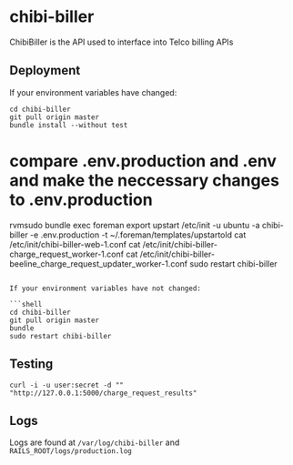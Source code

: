 # chibi-biller

ChibiBiller is the API used to interface into Telco billing APIs

## Deployment

If your environment variables have changed:

```shell
cd chibi-biller
git pull origin master
bundle install --without test
```

# compare .env.production and .env and make the neccessary changes to .env.production

rvmsudo bundle exec foreman export upstart /etc/init -u ubuntu -a chibi-biller -e .env.production -t ~/.foreman/templates/upstartold
cat /etc/init/chibi-biller-web-1.conf
cat /etc/init/chibi-biller-charge_request_worker-1.conf
cat /etc/init/chibi-biller-beeline_charge_request_updater_worker-1.conf
sudo restart chibi-biller
```

If your environment variables have not changed:

```shell
cd chibi-biller
git pull origin master
bundle
sudo restart chibi-biller
```

## Testing

```shell
curl -i -u user:secret -d "" "http://127.0.0.1:5000/charge_request_results"
```

## Logs

Logs are found at `/var/log/chibi-biller` and `RAILS_ROOT/logs/production.log`
